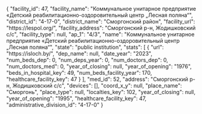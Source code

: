 {
    "facility_id": 47,
    "facility_name": "Коммунальное унитарное предприятие «Детский реабилитационно-оздоровительный центр „Лесная поляна“",
    "district_id": "4-17-0",
    "district_name": "Сморгонский район",
    "facility_url": "https:\/\/lespol.org\/",
    "facility_address": "Сморгонский р-н, Жодишковский с\/с",
    "facility_type": null,
    "ap_1": "4\/3",
    "name": "Коммунальное унитарное предприятие «Детский реабилитационно-оздоровительный центр „Лесная поляна“",
    "state": "public institution",
    "stats": [
        {
            "url": "https:\/\/isloch.by\/",
            "dep_name": null,
            "date_year": "2023",
            "num_beds_dep": 0,
            "num_deps_year": 0,
            "num_doctors_dep": 0,
            "num_doctors_med": 0,
            "year_of_closing": null,
            "year_of_opening": "1976",
            "beds_in_hospital_key": 49,
            "num_beds_facility_year": 170,
            "healthcare_facility_key": 47
        }
    ],
    "med_id": 52,
    "address": "Сморгонский р-н, Жодишковский с\/с",
    "devices": [],
    "coord_x_y": null,
    "place_name": "Сморгонь",
    "place_type": null,
    "localties_key": 102,
    "year_of_closing": null,
    "year_of_opening": "1995",
    "healthcare_facility_key": 47,
    "administrative_division_id": "4-17-0"
}